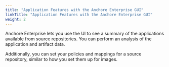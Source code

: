 ```yaml
---
title: "Application Features with the Anchore Enterprise GUI"
linkTitle: "Application Features with the Anchore Enterprise GUI"
weight: 2
---
```


Anchore Enterprise lets you use the UI to see a summary of the applications available from source repositories. You can perform an analysis of the application and artifact data. 

Additionally, you can set your policies and mappings for a source repository, similar to how you set them up for images. 